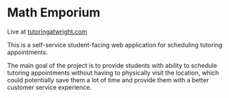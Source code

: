 # Math Emporium

Live at [tutoringatwright.com](http://tutoringatwright.com)

This is a self-service student-facing web application for scheduling tutoring appointments.

The main goal of the project is to provide students with ability to schedule tutoring appointments without having to physically visit the location, which could potentially save them a lot of time and provide them with a better customer service experience.
